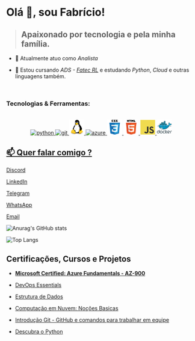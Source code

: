 # Olá 👋, sou Fabrício!

> ## Apaixonado por tecnologia e pela minha família.

- 🔭 Atualmente atuo como *Analista*

- 🌱 Estou cursando *ADS - [Fatec RL]([https://github.com/fatecrl](https://fatecrl.edu.br/))* e estudando *Python*, *Cloud* e outras linguagens também.
<br>

### Tecnologias & Ferramentas:

<p align="center">
  <br>
  <a href="https://www.python.org/" target="_blank"> <img src="https://s3.dualstack.us-east-2.amazonaws.com/pythondotorg-assets/media/files/python-logo-only.svg" alt="python" width="50" height="50"/> 
  </a>
  <a href="https://git-scm.com/" target="_blank"> <img src="https://www.vectorlogo.zone/logos/git-scm/git-scm-icon.svg" alt="git" width="40" height="40"/>
  </a>
  <a href="https://www.linux.org/" target="_blank"> <img src="https://raw.githubusercontent.com/devicons/devicon/master/icons/linux/linux-original.svg" alt="linux" width="40" height="40"/>
  </a>
  <a href="https://azure.microsoft.com/en-in/" target="_blank"> <img src="https://www.vectorlogo.zone/logos/microsoft_azure/microsoft_azure-icon.svg" alt="azure" width="40" height="40"/> 
  </a> 
  <a href="https://www.w3schools.com/css/" target="_blank"> <img src="https://raw.githubusercontent.com/devicons/devicon/master/icons/css3/css3-original-wordmark.svg" alt="css3" width="40" height="40"/> 
  </a>
  <a href="https://www.w3.org/html/" target="_blank"> <img src="https://raw.githubusercontent.com/devicons/devicon/master/icons/html5/html5-original-wordmark.svg" alt="html5" width="40" height="40"/>
  </a>
  <a href="https://developer.mozilla.org/en-US/docs/Web/JavaScript" target="_blank"> <img src="https://raw.githubusercontent.com/devicons/devicon/master/icons/javascript/javascript-original.svg" alt="javascript" width="40" height="40"/> 
  </a>
  <a href="https://www.docker.com/" target="_blank"> <img src="https://raw.githubusercontent.com/devicons/devicon/master/icons/docker/docker-original-wordmark.svg" alt="docker" width="40" height="40"/> 
</p>

## 📫 Quer falar comigo ?

[Discord](FabricioCastro#1267)

[LinkedIn](https://www.linkedin.com/in/fabricio-baptista-de-castro/)

[Telegram](https://t.me/FabricioBill)

[WhatsApp](https://wa.me/5513974228311)

[Email](mailto:baptistafabricio87@gmail.com)

![Anurag's GitHub stats](https://github-readme-stats.vercel.app/api?username=baptistafabricio87&show_icons=true&theme=dracula)

![Top Langs](https://github-readme-stats.vercel.app/api/top-langs/?username=baptistafabricio87&layout=compact)

## Certificações, Cursos e Projetos

- **[Microsoft Certified: Azure Fundamentals - AZ-900](https://www.credly.com/badges/8f3d10ef-0514-4f57-8ada-fde419768ee0)**

- [DevOps Essentials](http://certificados.4linux.com.br)

- [Estrutura de Dados](https://dio.me/certificate/80743CD7)

- [Computação em Nuvem: Noções Basicas](https://www.linkedin.com/learning/certificates/d22660ca5b35238aa4e32de36b5f04ddc9654f50e3eb6fab6278ba813358b572?trk=share_certificate)

- [Introdução Git - GitHub e comandos para trabalhar em equipe](https://certificates.digitalinnovation.one/5B47512E)

- [Descubra o Python](https://www.linkedin.com/learning/certificates/0c6804b06794ef710e4302434971b150677685db260cf02a2a258deb22d31da6?trk=share_certificate)

